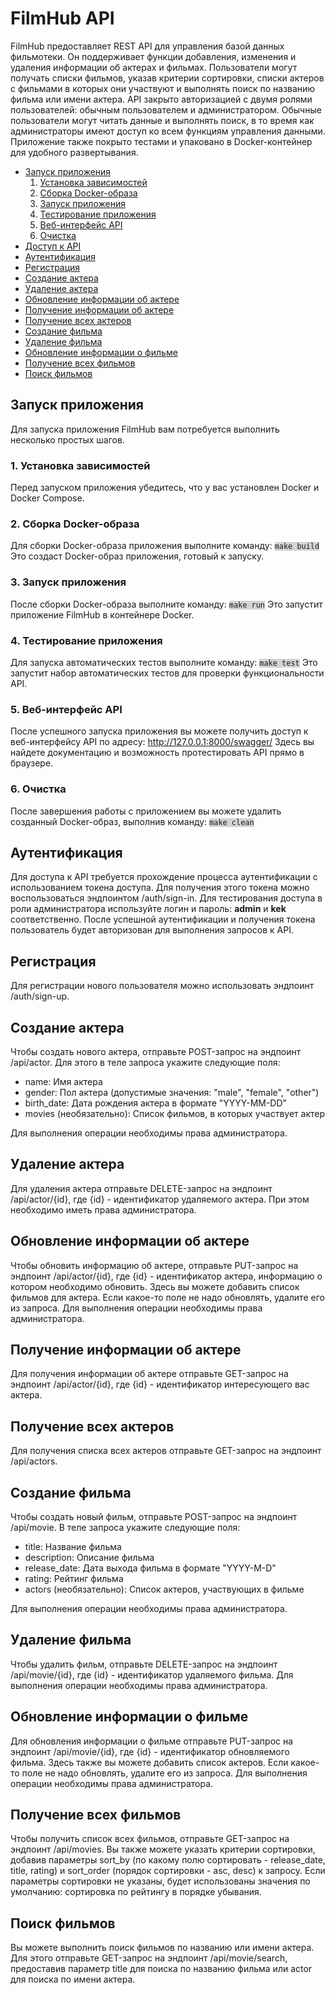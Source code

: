 # __FilmHub API__

FilmHub предоставляет REST API для управления базой данных фильмотеки. Он поддерживает функции добавления, изменения и удаления информации об актерах и фильмах. Пользователи могут получать списки фильмов, указав критерии сортировки, списки актеров с фильмами в которых они участвуют и выполнять поиск по названию фильма или имени актера. API закрыто авторизацией с двумя ролями пользователей: обычным пользователем и администратором. Обычные пользователи могут читать данные и выполнять поиск, в то время как администраторы имеют доступ ко всем функциям управления данными. Приложение также покрыто тестами и упаковано в Docker-контейнер для удобного развертывания.

* [Запуск приложения](#1-запуск-приложения)
    1. [Установка зависимостей](#15-установка-зависимостей)
    2. [Сборка Docker-образа](#16-сборка-docker-образа)
    3. [Запуск приложения](#17-запуск-приложения)
    4. [Тестирование приложения](#18-тестирование-приложения)
    5. [Веб-интерфейс API](#20-веб-интерфейс-api)
    6. [Очистка](#21-очистка)
* [Доступ к API](#2-доступ-к-api)
* [Аутентификация](#3-аутентификация)
* [Регистрация](#4-регистрация)
* [Создание актера](#5-создание-актера)
* [Удаление актера](#6-удаление-актера)
* [Обновление информации об актере](#7-обновление-информации-об-актере)
* [Получение информации об актере](#8-получение-информации-об-актере)
* [Получение всех актеров](#9-получение-всех-актеров)
* [Создание фильма](#10-создание-фильма)
* [Удаление фильма](#11-удаление-фильма)
* [Обновление информации о фильме](#12-обновление-информации-о-фильме)
* [Получение всех фильмов](#13-получение-всех-фильмов)
* [Поиск фильмов](#14-поиск-фильмов)

<a id="1-запуск-приложения"></a>

## Запуск приложения

Для запуска приложения FilmHub вам потребуется выполнить несколько простых шагов.

<a id="15-установка-зависимостей"></a>

### 1. Установка зависимостей

Перед запуском приложения убедитесь, что у вас установлен Docker и Docker Compose.

<a id="16-сборка-docker-образа"></a>

### 2. Сборка Docker-образа

Для сборки Docker-образа приложения выполните команду: 
<code style="background-color: lightgrey;">make build</code> 
Это создаст Docker-образ приложения, готовый к запуску.

<a id="17-запуск-приложения"></a>

### 3. Запуск приложения

После сборки Docker-образа выполните команду:
<code style="background-color: lightgrey;">make run</code>
Это запустит приложение FilmHub в контейнере Docker.

<a id="18-тестирование-приложения"></a>

### 4. Тестирование приложения

Для запуска автоматических тестов выполните команду:
<code style="background-color: lightgrey;">make test</code>
Это запустит набор автоматических тестов для проверки функциональности API.

<a id="20-веб-интерфейс-api"></a>

### 5. Веб-интерфейс API

После успешного запуска приложения вы можете получить доступ к веб-интерфейсу API по адресу:
http://127.0.0.1:8000/swagger/
Здесь вы найдете документацию и возможность протестировать API прямо в браузере.

<a id="21-очистка"></a>

### 6. Очистка

После завершения работы с приложением вы можете удалить созданный Docker-образ, выполнив команду:
<code style="background-color: lightgrey;">make clean</code> 

<a id="3-аутентификация"></a>

## Аутентификация

Для доступа к API требуется прохождение процесса аутентификации с использованием токена доступа. Для получения этого токена можно воспользоваться эндпоинтом /auth/sign-in. Для тестирования доступа в роли администратора используйте логин и пароль: __admin__ и __kek__ соответственно. После успешной аутентификации и получения токена пользователь будет авторизован для выполнения запросов к API.

<a id="4-регистрация"></a>

## Регистрация

Для регистрации нового пользователя можно использовать эндпоинт /auth/sign-up. 

<a id="5-создание-актера"></a>

## Создание актера
 
Чтобы создать нового актера, отправьте POST-запрос на эндпоинт /api/actor. Для этого в теле запроса укажите следующие поля:

* name: Имя актера
* gender: Пол актера (допустимые значения: "male", "female", "other")
* birth_date: Дата рождения актера в формате "YYYY-MM-DD"
* movies (необязательно): Список фильмов, в которых участвует актер

Для выполнения операции необходимы права администратора.

<a id="6-удаление-актера"></a>

## Удаление актера

Для удаления актера отправьте DELETE-запрос на эндпоинт /api/actor/{id}, где {id} - идентификатор удаляемого актера. При этом необходимо иметь права администратора. 

<a id="7-обновление-информации-об-актере"></a>

## Обновление информации об актере

Чтобы обновить информацию об актере, отправьте PUT-запрос на эндпоинт /api/actor/{id}, где {id} - идентификатор актера, информацию о котором необходимо обновить. Здесь вы можете добавить список фильмов для актера. Если какое-то поле не надо обновлять, удалите его из запроса. Для выполнения операции необходимы права администратора.

<a id="8-получение-информации-об-актере"></a>

## Получение информации об актере

Для получения информации об актере отправьте GET-запрос на эндпоинт /api/actor/{id}, где {id} - идентификатор интересующего вас актера.

<a id="9-получение-всех-актеров"></a>

## Получение всех актеров

Для получения списка всех актеров отправьте GET-запрос на эндпоинт /api/actors.

<a id="10-создание-фильма"></a>

## Создание фильма

Чтобы создать новый фильм, отправьте POST-запрос на эндпоинт /api/movie. В теле запроса укажите следующие поля:

* title: Название фильма
* description: Описание фильма
* release_date: Дата выхода фильма в формате "YYYY-M-D"
* rating: Рейтинг фильма
* actors (необязательно): Список актеров, участвующих в фильме

Для выполнения операции необходимы права администратора.

<a id="11-удаление-фильма"></a>

## Удаление фильма

Чтобы удалить фильм, отправьте DELETE-запрос на эндпоинт /api/movie/{id}, где {id} - идентификатор удаляемого фильма. Для выполнения операции необходимы права администратора.

<a id="12-обновление-информации-о-фильме"></a>

## Обновление информации о фильме

Для обновления информации о фильме отправьте PUT-запрос на эндпоинт /api/movie/{id}, где {id} - идентификатор обновляемого фильма. Здесь также вы можете добавить список актеров. Если какое-то поле не надо обновлять, удалите его из запроса. Для выполнения операции необходимы права администратора.

<a id="13-получение-всех-фильмов"></a>

## Получение всех фильмов

Чтобы получить список всех фильмов, отправьте GET-запрос на эндпоинт /api/movies. Вы также можете указать критерии сортировки, добавив параметры sort_by (по какому полю сортировать - release_date, title, rating) и sort_order (порядок сортировки - asc, desc) к запросу. Если параметры сортировки не указаны, будет использованы значения по умолчанию: сортировка по рейтингу в порядке убывания.

<a id="14-поиск-фильмов"></a>

## Поиск фильмов

Вы можете выполнить поиск фильмов по названию или имени актера. Для этого отправьте GET-запрос на эндпоинт /api/movie/search, предоставив параметр title для поиска по названию фильма или actor для поиска по имени актера. 
